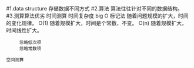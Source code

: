 #1.data structure
    存储数据不同方式
#2.算法
    算法往往针对不同的数据结构。
#3.测算算法优劣
    时间测算
        时间复杂度 big O 标记法
            随着问题规模的扩大，时间的变化规律。
            O(1) 随着规模扩大，时间是个常数，不变。
            O(n) 随着规模扩大，时间线性扩大。
         
         忽略低次项
         忽略常数项   
        
    空间测算
